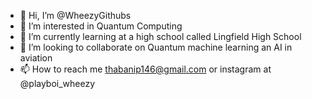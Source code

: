 - 👋 Hi, I’m @WheezyGithubs
- 👀 I’m interested in Quantum Computing 
- 🌱 I’m currently learning at a high school called Lingfield High School
- 💞️ I’m looking to collaborate on Quantum machine learning an AI in aviation 
- 📫 How to reach me thabanip146@gmail.com or instagram at @playboi_wheezy

<!---
WheezyGithubs/WheezyGithubs is a ✨ special ✨ repository because its `README.md` (this file) appears on your GitHub profile.
You can click the Preview link to take a look at your changes.
--->
